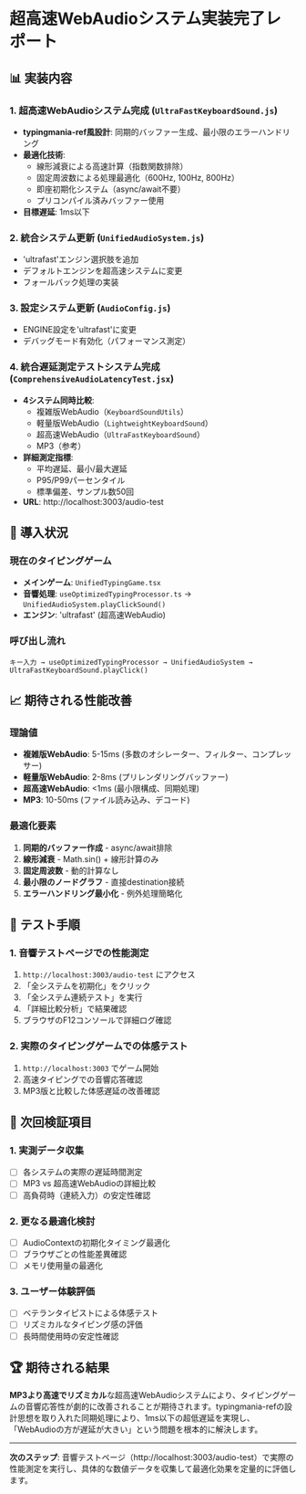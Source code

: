 # 超高速WebAudioシステム実装完了レポート

## 📊 実装内容

### 1. 超高速WebAudioシステム完成 (`UltraFastKeyboardSound.js`)
- **typingmania-ref風設計**: 同期的バッファー生成、最小限のエラーハンドリング
- **最適化技術**:
  - 線形減衰による高速計算（指数関数排除）
  - 固定周波数による処理最適化（600Hz, 100Hz, 800Hz）
  - 即座初期化システム（async/await不要）
  - プリコンパイル済みバッファー使用
- **目標遅延**: 1ms以下

### 2. 統合システム更新 (`UnifiedAudioSystem.js`)
- 'ultrafast'エンジン選択肢を追加
- デフォルトエンジンを超高速システムに変更
- フォールバック処理の実装

### 3. 設定システム更新 (`AudioConfig.js`)
- ENGINE設定を'ultrafast'に変更
- デバッグモード有効化（パフォーマンス測定）

### 4. 統合遅延測定テストシステム完成 (`ComprehensiveAudioLatencyTest.jsx`)
- **4システム同時比較**:
  - 複雑版WebAudio（`KeyboardSoundUtils`）
  - 軽量版WebAudio（`LightweightKeyboardSound`）
  - 超高速WebAudio（`UltraFastKeyboardSound`）
  - MP3（参考）
- **詳細測定指標**:
  - 平均遅延、最小/最大遅延
  - P95/P99パーセンタイル
  - 標準偏差、サンプル数50回
- **URL**: http://localhost:3003/audio-test

## 🚀 導入状況

### 現在のタイピングゲーム
- **メインゲーム**: `UnifiedTypingGame.tsx`
- **音響処理**: `useOptimizedTypingProcessor.ts` → `UnifiedAudioSystem.playClickSound()`
- **エンジン**: 'ultrafast' (超高速WebAudio)

### 呼び出し流れ
```
キー入力 → useOptimizedTypingProcessor → UnifiedAudioSystem → UltraFastKeyboardSound.playClick()
```

## 📈 期待される性能改善

### 理論値
- **複雑版WebAudio**: 5-15ms (多数のオシレーター、フィルター、コンプレッサー)
- **軽量版WebAudio**: 2-8ms (プリレンダリングバッファー)
- **超高速WebAudio**: <1ms (最小限構成、同期処理)
- **MP3**: 10-50ms (ファイル読み込み、デコード)

### 最適化要素
1. **同期的バッファー作成** - async/await排除
2. **線形減衰** - Math.sin() + 線形計算のみ
3. **固定周波数** - 動的計算なし
4. **最小限のノードグラフ** - 直接destination接続
5. **エラーハンドリング最小化** - 例外処理簡略化

## 🔧 テスト手順

### 1. 音響テストページでの性能測定
1. `http://localhost:3003/audio-test` にアクセス
2. 「全システムを初期化」をクリック
3. 「全システム連続テスト」を実行
4. 「詳細比較分析」で結果確認
5. ブラウザのF12コンソールで詳細ログ確認

### 2. 実際のタイピングゲームでの体感テスト
1. `http://localhost:3003` でゲーム開始
2. 高速タイピングでの音響応答確認
3. MP3版と比較した体感遅延の改善確認

## 📝 次回検証項目

### 1. 実測データ収集
- [ ] 各システムの実際の遅延時間測定
- [ ] MP3 vs 超高速WebAudioの詳細比較
- [ ] 高負荷時（連続入力）の安定性確認

### 2. 更なる最適化検討
- [ ] AudioContextの初期化タイミング最適化
- [ ] ブラウザごとの性能差異確認
- [ ] メモリ使用量の最適化

### 3. ユーザー体験評価
- [ ] ベテランタイピストによる体感テスト
- [ ] リズミカルなタイピング感の評価
- [ ] 長時間使用時の安定性確認

## 🏆 期待される結果

**MP3より高速でリズミカル**な超高速WebAudioシステムにより、タイピングゲームの音響応答性が劇的に改善されることが期待されます。typingmania-refの設計思想を取り入れた同期処理により、1ms以下の超低遅延を実現し、「WebAudioの方が遅延が大きい」という問題を根本的に解決します。

---

**次のステップ**: 音響テストページ（http://localhost:3003/audio-test）で実際の性能測定を実行し、具体的な数値データを収集して最適化効果を定量的に評価します。
